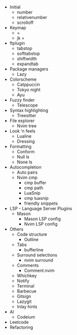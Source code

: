 - Initial
    - number
    - relativenumber
    - scrolloff
- Keymap
    - <leader> = <space>
    - jk = <ESC>
- ftplugin
    - tabstop
    - softtabstop
    - shiftwidth
    - expandtab
- Package managers
    - Lazy
- Colorscheme
    - Catppuccin
    - Tokyo night
    - Ayu
- Fuzzy finder
    - Telescope
- Syntax highlighting
    - Treesitter
- File explorer
    - Nvim tree
- Look ‘n feels
    - Lualine
    - Dressing
- Formatting
    - Conform
    - Null ls
    - None ls
- Autocompletion
    - Auto pairs
    - Nvim cmp
        - cmp buffer
        - cmp path
        - LuaSnip
        - cmp luasnip
        - friendly snippets
- LSP - Language Server Plugins
    - Mason
        - Mason LSP config
        - Nvim LSP config
- Others
    - Code structure
        - Outline
    - Tabs
        - bufferline
    - Surround selections
        - nvim surround
    - Comments
        - Comment.nvim
    - Whichkey
    - Notify
    - Terminal
    - Barbecue
    - Gitsign
    - Lazygit
    - Inlay hints
- AI
    - Codeium
- Leetcode
- Refactoring
